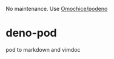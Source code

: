 No maintenance.
Use [Omochice/podeno](https://github.com/Omochice/podeno)

# deno-pod
pod to markdown and vimdoc
